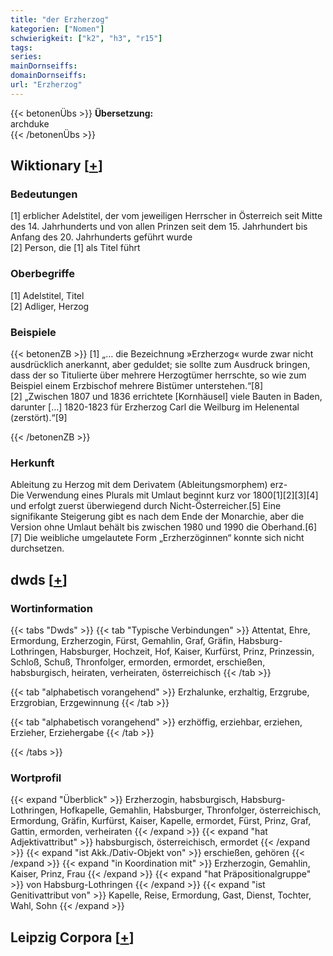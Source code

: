 ```yaml
---
title: "der Erzherzog"
kategorien: ["Nomen"]
schwierigkeit: ["k2", "h3", "r15"]
tags:
series:
mainDornseiffs:
domainDornseiffs:
url: "Erzherzog"
---
```


{{< betonenÜbs >}}
**Übersetzung:**  
archduke  
{{< /betonenÜbs >}}

## Wiktionary [[+](https://de.wiktionary.org/wiki/Erzherzog)]

### Bedeutungen
[1] erblicher Adelstitel, der vom jeweiligen Herrscher in Österreich seit Mitte des 14. Jahrhunderts und von allen Prinzen seit dem 15. Jahrhundert bis Anfang des 20. Jahrhunderts geführt wurde  
[2] Person, die [1] als Titel führt  

### Oberbegriffe
[1] Adelstitel, Titel  
[2] Adliger, Herzog  

### Beispiele
{{< betonenZB >}}
[1] „… die Bezeichnung »Erzherzog« wurde zwar nicht ausdrücklich anerkannt, aber geduldet; sie sollte zum Ausdruck bringen, dass der so Titulierte über mehrere Herzogtümer herrschte, so wie zum Beispiel einem Erzbischof mehrere Bistümer unterstehen.“[8]  
[2] „Zwischen 1807 und 1836 errichtete [Kornhäusel] viele Bauten in Baden, darunter […] 1820-1823 für Erzherzog Carl die Weilburg im Helenental (zerstört).“[9]  

{{< /betonenZB >}}
### Herkunft
Ableitung zu Herzog mit dem Derivatem (Ableitungsmorphem) erz-  
Die Verwendung eines Plurals mit Umlaut beginnt kurz vor 1800[1][2][3][4] und erfolgt zuerst überwiegend durch Nicht-Österreicher.[5] Eine signifikante Steigerung gibt es nach dem Ende der Monarchie, aber die Version ohne Umlaut behält bis zwischen 1980 und 1990 die Oberhand.[6][7] Die weibliche umgelautete Form „Erzherzöginnen“ konnte sich nicht durchsetzen.  



## dwds [[+](https://www.dwds.de/wb/Erzherzog)]

### Wortinformation
{{< tabs "Dwds" >}}
{{< tab "Typische Verbindungen" >}}
Attentat, Ehre, Ermordung, Erzherzogin, Fürst, Gemahlin, Graf, Gräfin, Habsburg-Lothringen, Habsburger, Hochzeit, Hof, Kaiser, Kurfürst, Prinz, Prinzessin, Schloß, Schuß, Thronfolger, ermorden, ermordet, erschießen, habsburgisch, heiraten, verheiraten, österreichisch
{{< /tab >}}

{{< tab "alphabetisch vorangehend" >}}
Erzhalunke, erzhaltig, Erzgrube, Erzgrobian, Erzgewinnung
{{< /tab >}}

{{< tab "alphabetisch vorangehend" >}}
erzhöffig, erziehbar, erziehen, Erzieher, Erziehergabe
{{< /tab >}}

{{< /tabs >}}

### Wortprofil
{{< expand "Überblick" >}} Erzherzogin, habsburgisch, Habsburg-Lothringen, Hofkapelle, Gemahlin, Habsburger, Thronfolger, österreichisch, Ermordung, Gräfin, Kurfürst, Kaiser, Kapelle, ermordet, Fürst, Prinz, Graf, Gattin, ermorden, verheiraten {{< /expand >}}
{{< expand "hat Adjektivattribut" >}} habsburgisch, österreichisch, ermordet {{< /expand >}}
{{< expand "ist Akk./Dativ-Objekt von" >}} erschießen, gehören {{< /expand >}}
{{< expand "in Koordination mit" >}} Erzherzogin, Gemahlin, Kaiser, Prinz, Frau {{< /expand >}}
{{< expand "hat Präpositionalgruppe" >}} von Habsburg-Lothringen {{< /expand >}}
{{< expand "ist Genitivattribut von" >}} Kapelle, Reise, Ermordung, Gast, Dienst, Tochter, Wahl, Sohn {{< /expand >}}

## Leipzig Corpora [[+](https://corpora.uni-leipzig.de/en/res?word=Erzherzog&corpusId=deu_newscrawl-public_2018)]

